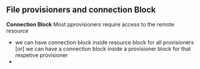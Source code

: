## File provisioners and connection Block
**Connection Block** Most pprovisioners require access to the  remote resource 
- we can have connection block inside resource block for all provisioners [or] we can have a connection block inside a provisioner block for that respetive provisioner 
- 